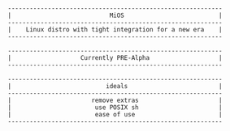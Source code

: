 <p style="text-align: center;">  

`-----------------------------------------------------------`  
`|                           MiOS                          |`  
`-----------------------------------------------------------`  
`|    Linux distro with tight integration for a new era    |`  
`-----------------------------------------------------------`  
  
`-----------------------------------------------------------`  
`|                   Currently PRE-Alpha                   |`  
`-----------------------------------------------------------`

`-----------------------------------------------------------`  
`|                          ideals                         |`  
`-----------------------------------------------------------`  
`|                      remove extras                      |`  
`|                       use POSIX sh                      |`  
`|                       ease of use                       |`  
`-----------------------------------------------------------`  
</p>

